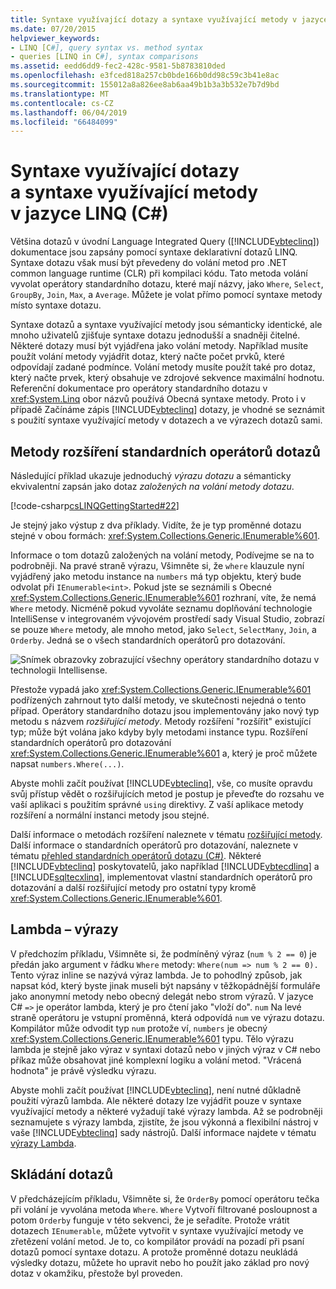 ```yaml
---
title: Syntaxe využívající dotazy a syntaxe využívající metody v jazyce LINQ (C#)
ms.date: 07/20/2015
helpviewer_keywords:
- LINQ [C#], query syntax vs. method syntax
- queries [LINQ in C#], syntax comparisons
ms.assetid: eedd6dd9-fec2-428c-9581-5b8783810ded
ms.openlocfilehash: e3fced818a257cb0bde166b0dd98c59c3b41e8ac
ms.sourcegitcommit: 155012a8a826ee8ab6aa49b1b3a3b532e7b7d9bd
ms.translationtype: MT
ms.contentlocale: cs-CZ
ms.lasthandoff: 06/04/2019
ms.locfileid: "66484099"
---
```

# <a name="query-syntax-and-method-syntax-in-linq-c"></a>Syntaxe využívající dotazy a syntaxe využívající metody v jazyce LINQ (C#)
Většina dotazů v úvodní Language Integrated Query ([!INCLUDE[vbteclinq](~/includes/vbteclinq-md.md)]) dokumentace jsou zapsány pomocí syntaxe deklarativní dotazů LINQ. Syntaxe dotazu však musí být převedeny do volání metod pro .NET common language runtime (CLR) při kompilaci kódu. Tato metoda volání vyvolat operátory standardního dotazu, které mají názvy, jako `Where`, `Select`, `GroupBy`, `Join`, `Max`, a `Average`. Můžete je volat přímo pomocí syntaxe metody místo syntaxe dotazu.  
  
 Syntaxe dotazů a syntaxe využívající metody jsou sémanticky identické, ale mnoho uživatelů zjišťuje syntaxe dotazu jednodušší a snadněji čitelné. Některé dotazy musí být vyjádřena jako volání metody. Například musíte použít volání metody vyjádřit dotaz, který načte počet prvků, které odpovídají zadané podmínce. Volání metody musíte použít také pro dotaz, který načte prvek, který obsahuje ve zdrojové sekvence maximální hodnotu. Referenční dokumentace pro operátory standardního dotazu v <xref:System.Linq> obor názvů používá Obecná syntaxe metody. Proto i v případě Začínáme zápis [!INCLUDE[vbteclinq](~/includes/vbteclinq-md.md)] dotazy, je vhodné se seznámit s použití syntaxe využívající metody v dotazech a ve výrazech dotazů sami.  
  
## <a name="standard-query-operator-extension-methods"></a>Metody rozšíření standardních operátorů dotazů  
 Následující příklad ukazuje jednoduchý *výrazu dotazu* a sémanticky ekvivalentní zapsán jako dotaz *založených na volání metody dotazu*.  
  
 [!code-csharp[csLINQGettingStarted#22](~/samples/snippets/csharp/VS_Snippets_VBCSharp/CsLINQGettingStarted/CS/Class1.cs#22)]  
  
 Je stejný jako výstup z dva příklady. Vidíte, že je typ proměnné dotazu stejné v obou formách: <xref:System.Collections.Generic.IEnumerable%601>.  
  
 Informace o tom dotazů založených na volání metody, Podívejme se na to podrobněji. Na pravé straně výrazu, Všimněte si, že `where` klauzule nyní vyjádřený jako metodu instance na `numbers` má typ objektu, který bude odvolat při `IEnumerable<int>`. Pokud jste se seznámili s Obecné <xref:System.Collections.Generic.IEnumerable%601> rozhraní, víte, že nemá `Where` metody. Nicméně pokud vyvoláte seznamu doplňování technologie IntelliSense v integrovaném vývojovém prostředí sady Visual Studio, zobrazí se pouze `Where` metody, ale mnoho metod, jako `Select`, `SelectMany`, `Join`, a `Orderby`. Jedná se o všech standardních operátorů pro dotazování.  
  
 ![Snímek obrazovky zobrazující všechny operátory standardního dotazu v technologii Intellisense.](./media/query-syntax-and-method-syntax-in-linq/standard-query-operators.png)  
  
 Přestože vypadá jako <xref:System.Collections.Generic.IEnumerable%601> podřízených zahrnout tyto další metody, ve skutečnosti nejedná o tento případ. Operátory standardního dotazu jsou implementovány jako nový typ metodu s názvem *rozšiřující metody*. Metody rozšíření "rozšířit" existující typ; může být volána jako kdyby byly metodami instance typu. Rozšíření standardních operátorů pro dotazování <xref:System.Collections.Generic.IEnumerable%601> a, který je proč můžete napsat `numbers.Where(...)`.  
  
 Abyste mohli začít používat [!INCLUDE[vbteclinq](~/includes/vbteclinq-md.md)], vše, co musíte opravdu svůj přístup vědět o rozšiřujících metod je postup je převeďte do rozsahu ve vaší aplikaci s použitím správné `using` direktivy. Z vaší aplikace metody rozšíření a normální instanci metody jsou stejné.  
  
 Další informace o metodách rozšíření naleznete v tématu [rozšiřující metody](../../../../csharp/programming-guide/classes-and-structs/extension-methods.md). Další informace o standardních operátorů pro dotazování, naleznete v tématu [přehled standardních operátorů dotazu (C#)](../../../../csharp/programming-guide/concepts/linq/standard-query-operators-overview.md). Některé [!INCLUDE[vbteclinq](~/includes/vbteclinq-md.md)] poskytovatelů, jako například [!INCLUDE[vbtecdlinq](~/includes/vbtecdlinq-md.md)] a [!INCLUDE[sqltecxlinq](~/includes/sqltecxlinq-md.md)], implementovat vlastní standardních operátorů pro dotazování a další rozšiřující metody pro ostatní typy kromě <xref:System.Collections.Generic.IEnumerable%601>.  
  
## <a name="lambda-expressions"></a>Lambda – výrazy  
 V předchozím příkladu, Všimněte si, že podmíněný výraz (`num % 2 == 0`) je předán jako argument v řádku `Where` metody: `Where(num => num % 2 == 0).` Tento výraz inline se nazývá výraz lambda. Je to pohodlný způsob, jak napsat kód, který byste jinak museli být napsány v těžkopádnější formuláře jako anonymní metody nebo obecný delegát nebo strom výrazů. V jazyce C# `=>` je operátor lambda, který je pro čtení jako "vloží do". `num` Na levé straně operátoru je vstupní proměnná, která odpovídá `num` ve výrazu dotazu. Kompilátor může odvodit typ `num` protože ví, `numbers` je obecný <xref:System.Collections.Generic.IEnumerable%601> typu. Tělo výrazu lambda je stejně jako výraz v syntaxi dotazů nebo v jiných výraz v C# nebo příkaz může obsahovat jiné komplexní logiku a volání metod. "Vrácená hodnota" je právě výsledku výrazu.  
  
 Abyste mohli začít používat [!INCLUDE[vbteclinq](~/includes/vbteclinq-md.md)], není nutné důkladně použití výrazů lambda. Ale některé dotazy lze vyjádřit pouze v syntaxe využívající metody a některé vyžadují také výrazy lambda. Až se podrobněji seznamujete s výrazy lambda, zjistíte, že jsou výkonná a flexibilní nástroj v vaše [!INCLUDE[vbteclinq](~/includes/vbteclinq-md.md)] sady nástrojů. Další informace najdete v tématu [výrazy Lambda](../../../../csharp/programming-guide/statements-expressions-operators/lambda-expressions.md).  
  
## <a name="composability-of-queries"></a>Skládání dotazů  
 V předcházejícím příkladu, Všimněte si, že `OrderBy` pomocí operátoru tečka při volání je vyvolána metoda `Where`. `Where` Vytvoří filtrované posloupnost a potom `Orderby` funguje v této sekvenci, že je seřadíte. Protože vrátit dotazech `IEnumerable`, můžete vytvořit v syntaxe využívající metody ve zřetězení volání metod. Je to, co kompilátor provádí na pozadí při psaní dotazů pomocí syntaxe dotazu. A protože proměnné dotazu neukládá výsledky dotazu, můžete ho upravit nebo ho použít jako základ pro nový dotaz v okamžiku, přestože byl proveden.  

